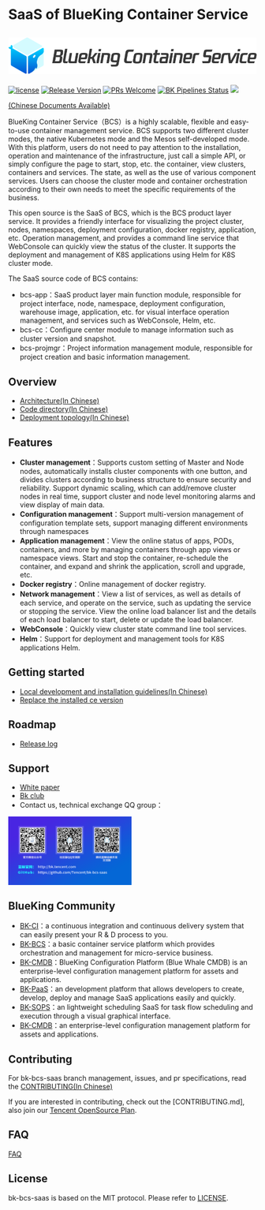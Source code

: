 # SaaS of BlueKing Container Service
![](docs/resource/logo/bcs_en.png)
---
[![license](https://img.shields.io/badge/license-mit-brightgreen.svg?style=flat)](https://github.com/Tencent/bk-bcs-saas/blob/master/LICENSE) [![Release Version](https://img.shields.io/badge/release-1.0.x-brightgreen.svg)](https://github.com/Tencent/bk-bcs-saas/releases) [![PRs Welcome](https://img.shields.io/badge/PRs-welcome-brightgreen.svg)](https://github.com/Tencent/bk-bcs-saas/pulls) [![BK Pipelines Status](https://api.bkdevops.qq.com/process/api/external/pipelines/projects/cc/p-c02db56ac633447eb2e740b3fd0b6d2b/badge?X-DEVOPS-PROJECT-ID=cc)](https://api.bkdevops.qq.com/process/api/external/pipelines/projects/bcs/p-c03c759b697f494ab14e01018eccb052/badge?X-DEVOPS-PROJECT-ID=bcs) [![](https://travis-ci.com/Tencent/bk-bcs-saas.svg?token=ypkHQqxUR3Y3ctuD7qFS&branch=master)](https://travis-ci.com/Tencent/bk-bcs-saas)


[(Chinese Documents Available)](README.md)

BlueKing Container Service（BCS）is a highly scalable, flexible and easy-to-use container management service. BCS supports two different cluster modes, the native Kubernetes mode and the Mesos self-developed mode. With this platform, users do not need to pay attention to the installation, operation and maintenance of the infrastructure, just call a simple API, or simply configure the page to start, stop, etc. the container, view clusters, containers and services. The state, as well as the use of various component services. Users can choose the cluster mode and container orchestration according to their own needs to meet the specific requirements of the business.

This open source is the SaaS of BCS, which is the BCS product layer service. It provides a friendly interface for visualizing the project cluster, nodes, namespaces, deployment configuration, docker registry, application, etc. Operation management, and provides a command line service that WebConsole can quickly view the status of the cluster. It supports the deployment and management of K8S applications using Helm for K8S cluster mode.

The SaaS source code of BCS contains:
- bcs-app：SaaS product layer main function module, responsible for project interface, node, namespace, deployment configuration, warehouse image, application, etc. for visual interface operation management, and services such as WebConsole, Helm, etc.
- bcs-cc：Configure center module to manage information such as cluster version and snapshot.
- bcs-projmgr：Project information management module, responsible for project creation and basic information management.

## Overview

- [Architecture(In Chinese)](docs/overview/architecture.md)
- [Code directory(In Chinese)](docs/overview/project_codes.md)
- [Deployment topology(In Chinese)](docs/overview/project_deploy.md)


## Features
- **Cluster management**：Supports custom setting of Master and Node nodes, automatically installs cluster components with one button, and divides clusters according to business structure to ensure security and reliability. Support dynamic scaling, which can add/remove cluster nodes in real time, support cluster and node level monitoring alarms and view display of main data.
- **Configuration management**：Support multi-version management of configuration template sets, support managing different environments through namespaces
- **Application management**：View the online status of apps, PODs, containers, and more by managing containers through app views or namespace views. Start and stop the container, re-schedule the container, and expand and shrink the application, scroll and upgrade, etc.
- **Docker registry**：Online management of docker registry.
- **Network management**：View a list of services, as well as details of each service, and operate on the service, such as updating the service or stopping the service. View the online load balancer list and the details of each load balancer to start, delete or update the load balancer.
- **WebConsole**：Quickly view cluster state command line tool services.
- **Helm**：Support for deployment and management tools for K8S applications Helm.

## Getting started
- [Local development and installation guidelines(In Chinese)](/docs/install/dev-install-overview.md)
- [Replace the installed ce version](https://docs.bk.tencent.com/bk_osed/Open-Bcs.html#open_bcs)

## Roadmap

- [Release log](docs/release.md)

## Support

- [White paper](https://docs.bk.tencent.com/bcs/)
- [Bk club](https://bk.tencent.com/s-mart/community)
- Contact us, technical exchange QQ group：
<img src="docs/resource/img/QR-Code.png" width="250" hegiht="250" align=center />

## BlueKing Community
- [BK-CI](https://github.com/Tencent/bk-ci)：a continuous integration and continuous
 delivery system that can easily present your R & D process to you.
- [BK-BCS](https://github.com/Tencent/bk-bcs)：a basic container service platform which provides
 orchestration and management for micro-service business.
- [BK-CMDB](https://github.com/Tencent/bk-cmdb)：BlueKing Configuration Platform (Blue Whale CMDB) is an enterprise-level configuration management platform for assets and applications.
- [BK-PaaS](https://github.com/Tencent/bk-PaaS)：an development platform that allows developers to create, develop, deploy and manage SaaS applications easily and quickly.
- [BK-SOPS](https://github.com/Tencent/bk-sops)：an lightweight scheduling SaaS  for task flow
 scheduling and execution through a visual graphical interface. 
- [BK-CMDB](https://github.com/Tencent/bk-cmdb)：an enterprise-level configuration management platform for assets and applications.

## Contributing

For bk-bcs-saas branch management, issues, and pr specifications, read the [CONTRIBUTING(In Chinese)](docs/CONTRIBUTING.md)

If you are interested in contributing, check out the [CONTRIBUTING.md], also join our [Tencent OpenSource Plan](https://opensource.tencent.com/contribution).

## FAQ

[FAQ](docs/faq.md)

## License

bk-bcs-saas is based on the MIT protocol. Please refer to [LICENSE](LICENSE.txt).
